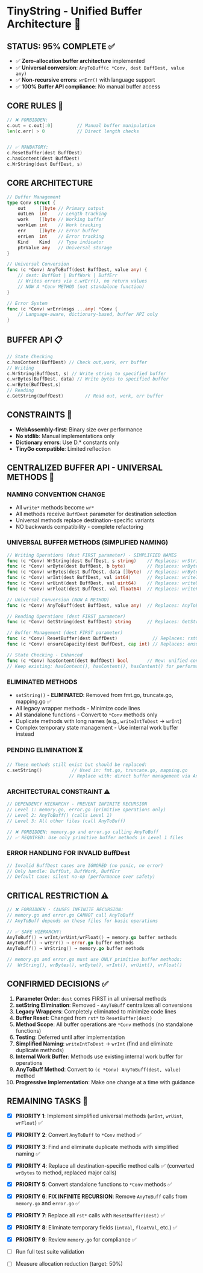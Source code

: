 # TinyString - Unified Buffer Architecture 🎯

## **STATUS: 95% COMPLETE** ✅
- ✅ **Zero-allocation buffer architecture** implemented
- ✅ **Universal conversion**: `AnyToBuff(c *Conv, dest BuffDest, value any)`
- ✅ **Non-recursive errors**: `wrErr()` with language support
- ✅ **100% Buffer API compliance**: No manual buffer access

## **CORE RULES** 🚨
```go
// ❌ FORBIDDEN:
c.out = c.out[:0]         // Manual buffer manipulation
len(c.err) > 0            // Direct length checks


// ✅ MANDATORY:
c.ResetBuffer(dest BuffDest)
c.hasContent(dest BuffDest)
c.WrString(dest BuffDest, s)

```

## **CORE ARCHITECTURE** ️
```go
// Buffer Management
type Conv struct {
    out     []byte // Primary output
    outLen  int    // Length tracking
    work    []byte // Working buffer  
    workLen int    // Work tracking
    err     []byte // Error buffer
    errLen  int    // Error tracking
    Kind    Kind   // Type indicator
    ptrValue any   // Universal storage
}

// Universal Conversion
func (c *Conv) AnyToBuff(dest BuffDest, value any) {
    // dest: BuffOut | BuffWork | BuffErr
    // Writes errors via c.wrErr(), no return values
    // NOW A *Conv METHOD (not standalone function)
}

// Error System
func (c *Conv) wrErr(msgs ...any) *Conv {
    // Language-aware, dictionary-based, buffer API only
}
```

## **BUFFER API** 📋
```go
// State Checking
c.hasContent(BuffDest) // Check out,work, err buffer
// Writing
c.WrString(BuffDest, s) // Write string to specified buffer
c.wrBytes(BuffDest, data) // Write bytes to specified buffer    
c.wrByte(BuffDest,s)        
// Reading
c.GetString(BuffDest)        // Read out, work, err buffer

```

## **CONSTRAINTS** 📝
- **WebAssembly-first**: Binary size over performance
- **No stdlib**: Manual implementations only
- **Dictionary errors**: Use D.* constants only
- **TinyGo compatible**: Limited reflection

## **CENTRALIZED BUFFER API - UNIVERSAL METHODS** 🎯

### **NAMING CONVENTION CHANGE**
- All `write*` methods become `wr*`
- All methods receive `BuffDest` parameter for destination selection
- Universal methods replace destination-specific variants
- NO backwards compatibility - complete refactoring

### **UNIVERSAL BUFFER METHODS** (SIMPLIFIED NAMING)
```go
// Writing Operations (dest FIRST parameter) - SIMPLIFIED NAMES
func (c *Conv) WrString(dest BuffDest, s string)    // Replaces: wrStringToOut, WrString, wrStringToErr  
func (c *Conv) wrByte(dest BuffDest, b byte)        // Replaces: wrByte (out-only)
func (c *Conv) wrBytes(dest BuffDest, data []byte)  // Replaces: wrBytes, wrToWork, wrBytes
func (c *Conv) wrInt(dest BuffDest, val int64)      // Replaces: writeIntToDest + duplicates
func (c *Conv) wrUint(dest BuffDest, val uint64)    // Replaces: writeUintToDest + duplicates  
func (c *Conv) wrFloat(dest BuffDest, val float64)  // Replaces: writeFloatToDest + duplicates

// Universal Conversion (NOW A METHOD)
func (c *Conv) AnyToBuff(dest BuffDest, value any)  // Replaces: AnyToBuff function

// Reading Operations (dest FIRST parameter)
func (c *Conv) GetString(dest BuffDest) string      // Replaces: GetString, GetString, GetString

// Buffer Management (dest FIRST parameter)
func (c *Conv) ResetBuffer(dest BuffDest)             // Replaces: rstOut, rstWork, resetErr
func (c *Conv) ensureCapacity(dest BuffDest, cap int) // Replaces: ensureOutCapacity

// State Checking - Enhanced
func (c *Conv) hasContent(dest BuffDest) bool       // New: unified content checking
// Keep existing: hasContent(), hasContent(), hasContent() for performance
```

### **ELIMINATED METHODS**
- `setString()` - **ELIMINATED**: Removed from fmt.go, truncate.go, mapping.go ✅
- All legacy wrapper methods - Minimize code lines  
- All standalone functions - Convert to `*Conv` methods only
- Duplicate methods with long names (e.g., `writeIntToDest` → `wrInt`)
- Complex temporary state management - Use internal work buffer instead

### **PENDING ELIMINATION** ⏳
```go
// These methods still exist but should be replaced:
c.setString()           // Used in: fmt.go, truncate.go, mapping.go
                       // Replace with: direct buffer management via AnyToBuff
```

### **ARCHITECTURAL CONSTRAINT** ⚠️
```go
// DEPENDENCY HIERARCHY - PREVENT INFINITE RECURSION
// Level 1: memory.go, error.go (primitive operations only)
// Level 2: AnyToBuff() (calls Level 1)
// Level 3: All other files (call AnyToBuff)

// ❌ FORBIDDEN: memory.go and error.go calling AnyToBuff
// ✅ REQUIRED: Use only primitive buffer methods in Level 1 files
```

### **ERROR HANDLING FOR INVALID BuffDest**
```go
// Invalid BuffDest cases are IGNORED (no panic, no error)
// Only handle: BuffOut, BuffWork, BuffErr
// Default case: silent no-op (performance over safety)
```

## **CRITICAL RESTRICTION** ⚠️
```go
// ❌ FORBIDDEN - CAUSES INFINITE RECURSION:
// memory.go and error.go CANNOT call AnyToBuff
// AnyToBuff depends on these files for basic operations

// ✅ SAFE HIERARCHY:
AnyToBuff() → wrInt/wrUint/wrFloat() → memory.go buffer methods
AnyToBuff() → wrErr() → error.go buffer methods  
AnyToBuff() → WrString() → memory.go buffer methods

// memory.go and error.go must use ONLY primitive buffer methods:
//  WrString(), wrBytes(), wrByte(), wrInt(), wrUint(), wrFloat()
```

## **CONFIRMED DECISIONS** ✅
1. **Parameter Order**: `dest` comes FIRST in all universal methods
2. **setString Elimination**: Removed - `AnyToBuff` centralizes all conversions  
3. **Legacy Wrappers**: Completely eliminated to minimize code lines
4. **Buffer Reset**: Changed from `rst*` to `ResetBuffer(dest)`
5. **Method Scope**: All buffer operations are `*Conv` methods (no standalone functions)
6. **Testing**: Deferred until after implementation
7. **Simplified Naming**: `writeIntToDest` → `wrInt` (find and eliminate duplicate methods)
8. **Internal Work Buffer**: Methods use existing internal work buffer for operations
9. **AnyToBuff Method**: Convert to `(c *Conv) AnyToBuff(dest, value)` method
10. **Progressive Implementation**: Make one change at a time with guidance

## **REMAINING TASKS** 🎯
- [x] **PRIORITY 1**: Implement simplified universal methods (`wrInt`, `wrUint`, `wrFloat`) ✅
- [x] **PRIORITY 2**: Convert `AnyToBuff` to `*Conv` method ✅
- [x] **PRIORITY 3**: Find and eliminate duplicate methods with simplified naming ✅
- [x] **PRIORITY 4**: Replace all destination-specific method calls ✅ (converted `wrBytes` to method, replaced major calls)
- [x] **PRIORITY 5**: Convert standalone functions to `*Conv` methods ✅
- [x] **PRIORITY 6**: **FIX INFINITE RECURSION**: Remove `AnyToBuff` calls from `memory.go` and `error.go` ✅
- [x] **PRIORITY 7**: Replace all `rst*` calls with `ResetBuffer(dest)` ✅
- [x] **PRIORITY 8**: Eliminate temporary fields (`intVal`, `floatVal`, etc.) ✅
- [x] **PRIORITY 9**: Review `memory.go` for compliance ✅
- [ ] Run full test suite validation
- [ ] Measure allocation reduction (target: 50%)

